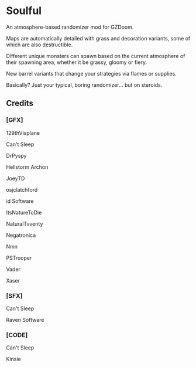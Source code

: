 # Soulful

An atmosphere-based randomizer mod for GZDoom.

Maps are automatically detailed with grass and decoration variants, some of which are also destructible.

Different unique monsters can spawn based on the current atmosphere of their spawning area, whether it be grassy, gloomy or fiery.

New barrel variants that change your strategies via flames or supplies.

Basically? Just your typical, boring randomizer... but on steroids.

## Credits

### [GFX]

129thVisplane

Can't Sleep

DrPyspy

Hellstorm Archon

JoeyTD

osjclatchford

id Software

ItsNatureToDie

NaturalTvventy

Negatronica

Nmn

PSTrooper

Vader

Xaser

### [SFX]

Can't Sleep

Raven Software

### [CODE]

Can't Sleep

Kinsie
